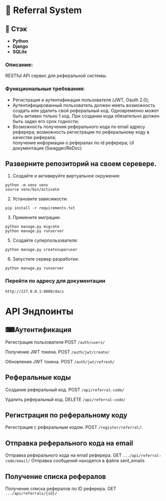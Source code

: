 # 🔗 Referral System

## 📑 Стэк
- **Python**
- **Django**
- **SQLite**

### Описание:
 RESTful API сервис для реферальной системы.

### Функциональные требования:
- Регистрация и аутентификация пользователя (JWT, Oauth 2.0);
- Аутентифицированный пользователь должен иметь возможность создать или удалить свой реферальный код. Одновременно может быть активен только 1 код. При создании кода обязательно должен быть задан его срок годности;
- Возможность получения реферального кода по email адресу реферера;
возможность регистрации по реферальному коду в качестве реферала;	
получение информации о рефералах по id реферера;
UI документация (Swagger/ReDoc)

## Разверните репозиторий на своем серевере.
1. Создайте и активируйте виртуальное окружения:
```
python -m venv venv
source venv/bin/activate
```
2. Установите зависимости:
```
pip install -r requirements.txt
```
3. Примените миграции:
```
python manage.py migrate
python manage.py runserver
```
5. Создайте суперпользователя:
```
python manage.py createsuperuser
```
6. Запустите сервер разработки:
```
python manage.py runserver
```
### Перейти по адресу для документации
```
http://127.0.0.1:8000/docs
```

# API Эндпоинты

## ⌨Аутентификация
Регистрация пользователя
POST  ```/auth/users/```

Получение JWT токена.
POST ```/auth/jwt/create/```

Обновление JWT токена.
POST ```/auth/jwt/refresh/```

## Реферальные коды
Создание реферальный код.
POST ```/api/referral-code/```

Удалить реферальный код.
DELETE ```/api/referral-code/```

## Регистрация по реферальному коду
Регистрация с реферальным кодом.
POST ```/register/referral/```: 

## Отправка реферального кода на email
Отправка реферального кода на email реферера.
GET ```.../api/referral-code/email/```
Отправка сообщений находятся в файле sent_emails

## Получение списка рефералов
Получение списка рефералов по ID реферера.
GET ```.../api/referrals/{id}/```



